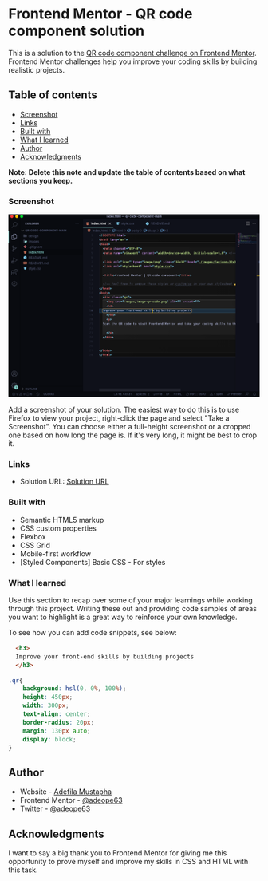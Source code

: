 # Frontend Mentor - QR code component solution

This is a solution to the [QR code component challenge on Frontend Mentor](https://www.frontendmentor.io/challenges/qr-code-component-iux_sIO_H). Frontend Mentor challenges help you improve your coding skills by building realistic projects. 

## Table of contents

- [Screenshot](#screenshot)
- [Links](#links)
- [Built with](#built-with)
- [What I learned](#what-i-learned)
- [Author](#author)
- [Acknowledgments](#acknowledgments)

**Note: Delete this note and update the table of contents based on what sections you keep.**


### Screenshot

![](Screenshot.png)

Add a screenshot of your solution. The easiest way to do this is to use Firefox to view your project, right-click the page and select "Take a Screenshot". You can choose either a full-height screenshot or a cropped one based on how long the page is. If it's very long, it might be best to crop it.

### Links

- Solution URL: [Solution URL](https://github.com/adeope63/qr-code-component-main)


### Built with

- Semantic HTML5 markup
- CSS custom properties
- Flexbox
- CSS Grid
- Mobile-first workflow
- [Styled Components] Basic CSS - For styles


### What I learned

Use this section to recap over some of your major learnings while working through this project. Writing these out and providing code samples of areas you want to highlight is a great way to reinforce your own knowledge.

To see how you can add code snippets, see below:

```html
  <h3>
  Improve your front-end skills by building projects
  </h3>
```
```css
.qr{
    background: hsl(0, 0%, 100%);
    height: 450px;
    width: 300px;
    text-align: center;
    border-radius: 20px;
    margin: 130px auto;
    display: block;
}
```



## Author

- Website - [Adefila Mustapha](https://www.adeope.org)
- Frontend Mentor - [@adeope63](https://www.frontendmentor.io/profile/adeope63)
- Twitter - [@adeope63](https://www.twitter.com/adeope63)


## Acknowledgments

I want to say a big thank you to Frontend Mentor for giving me this opportunity to prove myself and improve my skills in CSS and HTML with this task.

